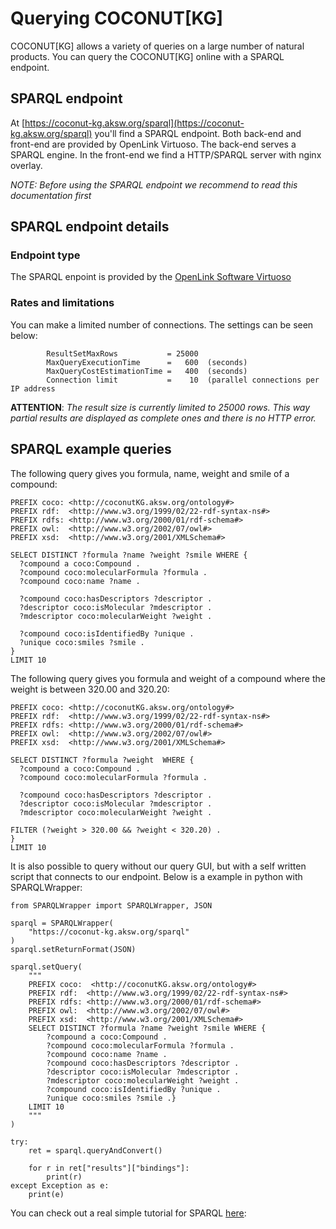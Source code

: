 # Querying COCONUT[KG]

COCONUT[KG] allows a variety of queries on a large number of natural products.
You can query the COCONUT[KG] online with a SPARQL endpoint.


## SPARQL endpoint

At [https://coconut-kg.aksw.org/sparql](https://coconut-kg.aksw.org/sparql) you'll find a SPARQL endpoint.
Both back-end and front-end are provided by OpenLink Virtuoso.
The back-end serves a SPARQL engine.
In the front-end we find a HTTP/SPARQL server with nginx overlay.

*NOTE: Before using the SPARQL endpoint we recommend to read this documentation first*


## SPARQL endpoint details

### Endpoint type

The SPARQL enpoint is provided by the [OpenLink Software Virtuoso](https://virtuoso.openlinksw.com)


### Rates and limitations

You can make a limited number of connections. The settings can be seen below:

            ResultSetMaxRows           = 25000
            MaxQueryExecutionTime      =   600  (seconds)
            MaxQueryCostEstimationTime =   400  (seconds)
            Connection limit           =    10  (parallel connections per IP address

**ATTENTION**: *The result size is currently limited to 25000 rows. This way partial results are displayed as complete ones and there is no HTTP error.*

## SPARQL example queries
The following query gives you formula, name, weight and smile of a compound:
```
PREFIX coco: <http://coconutKG.aksw.org/ontology#>
PREFIX rdf:  <http://www.w3.org/1999/02/22-rdf-syntax-ns#>
PREFIX rdfs: <http://www.w3.org/2000/01/rdf-schema#>
PREFIX owl:  <http://www.w3.org/2002/07/owl#>
PREFIX xsd:  <http://www.w3.org/2001/XMLSchema#>

SELECT DISTINCT ?formula ?name ?weight ?smile WHERE {
  ?compound a coco:Compound . 
  ?compound coco:molecularFormula ?formula .
  ?compound coco:name ?name .

  ?compound coco:hasDescriptors ?descriptor .
  ?descriptor coco:isMolecular ?mdescriptor .
  ?mdescriptor coco:molecularWeight ?weight .

  ?compound coco:isIdentifiedBy ?unique .
  ?unique coco:smiles ?smile .
} 
LIMIT 10
```
The following query gives you formula and weight of a compound where the weight is between 320.00 and 320.20:
```
PREFIX coco: <http://coconutKG.aksw.org/ontology#>
PREFIX rdf:  <http://www.w3.org/1999/02/22-rdf-syntax-ns#>
PREFIX rdfs: <http://www.w3.org/2000/01/rdf-schema#>
PREFIX owl:  <http://www.w3.org/2002/07/owl#>
PREFIX xsd:  <http://www.w3.org/2001/XMLSchema#>

SELECT DISTINCT ?formula ?weight  WHERE {
  ?compound a coco:Compound . 
  ?compound coco:molecularFormula ?formula .

  ?compound coco:hasDescriptors ?descriptor .
  ?descriptor coco:isMolecular ?mdescriptor .
  ?mdescriptor coco:molecularWeight ?weight .

FILTER (?weight > 320.00 && ?weight < 320.20) .
} 
LIMIT 10
```

It is also possible to query without our query GUI, but with a self written script that connects to our endpoint. Below is a example in python with SPARQLWrapper:
```
from SPARQLWrapper import SPARQLWrapper, JSON

sparql = SPARQLWrapper(
    "https://coconut-kg.aksw.org/sparql"
)
sparql.setReturnFormat(JSON)

sparql.setQuery(
    """
    PREFIX coco:  <http://coconutKG.aksw.org/ontology#>
    PREFIX rdf:  <http://www.w3.org/1999/02/22-rdf-syntax-ns#>
    PREFIX rdfs: <http://www.w3.org/2000/01/rdf-schema#>
    PREFIX owl:  <http://www.w3.org/2002/07/owl#>
    PREFIX xsd:  <http://www.w3.org/2001/XMLSchema#>
    SELECT DISTINCT ?formula ?name ?weight ?smile WHERE {
        ?compound a coco:Compound .
        ?compound coco:molecularFormula ?formula .
        ?compound coco:name ?name .
        ?compound coco:hasDescriptors ?descriptor .
        ?descriptor coco:isMolecular ?mdescriptor .
        ?mdescriptor coco:molecularWeight ?weight .
        ?compound coco:isIdentifiedBy ?unique .
        ?unique coco:smiles ?smile .}
    LIMIT 10
    """
)

try:
    ret = sparql.queryAndConvert()

    for r in ret["results"]["bindings"]:
        print(r)
except Exception as e:
    print(e)
```
You can check out a real simple tutorial for SPARQL [here](https://www.w3.org/TR/sparql11-query/):
